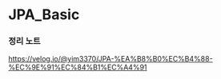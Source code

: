 # JPA_Basic

### 정리 노트
https://velog.io/@yim3370/JPA-%EA%B8%B0%EC%B4%88-%EC%9E%91%EC%84%B1%EC%A4%91
